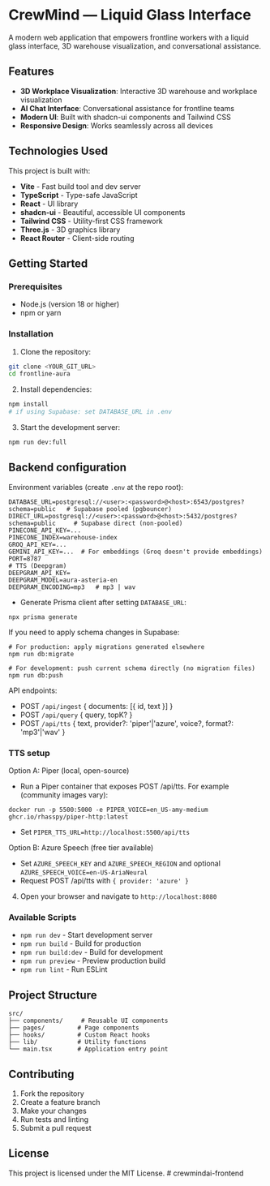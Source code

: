 # CrewMind — Liquid Glass Interface

A modern web application that empowers frontline workers with a liquid glass interface, 3D warehouse visualization, and conversational assistance.

## Features

- **3D Workplace Visualization**: Interactive 3D warehouse and workplace visualization
- **AI Chat Interface**: Conversational assistance for frontline teams
- **Modern UI**: Built with shadcn-ui components and Tailwind CSS
- **Responsive Design**: Works seamlessly across all devices

## Technologies Used

This project is built with:

- **Vite** - Fast build tool and dev server
- **TypeScript** - Type-safe JavaScript
- **React** - UI library
- **shadcn-ui** - Beautiful, accessible UI components
- **Tailwind CSS** - Utility-first CSS framework
- **Three.js** - 3D graphics library
- **React Router** - Client-side routing

## Getting Started

### Prerequisites

- Node.js (version 18 or higher)
- npm or yarn

### Installation

1. Clone the repository:
```bash
git clone <YOUR_GIT_URL>
cd frontline-aura
```

2. Install dependencies:
```bash
npm install
# if using Supabase: set DATABASE_URL in .env
```

3. Start the development server:
```bash
npm run dev:full
```
## Backend configuration

Environment variables (create `.env` at the repo root):

```
DATABASE_URL=postgresql://<user>:<password>@<host>:6543/postgres?schema=public   # Supabase pooled (pgbouncer)
DIRECT_URL=postgresql://<user>:<password>@<host>:5432/postgres?schema=public     # Supabase direct (non-pooled)
PINECONE_API_KEY=...
PINECONE_INDEX=warehouse-index
GROQ_API_KEY=...
GEMINI_API_KEY=...  # For embeddings (Groq doesn't provide embeddings)
PORT=8787
# TTS (Deepgram)
DEEPGRAM_API_KEY=
DEEPGRAM_MODEL=aura-asteria-en
DEEPGRAM_ENCODING=mp3   # mp3 | wav
```

- Generate Prisma client after setting `DATABASE_URL`:
```
npx prisma generate
```

If you need to apply schema changes in Supabase:
```
# For production: apply migrations generated elsewhere
npm run db:migrate

# For development: push current schema directly (no migration files)
npm run db:push
```

API endpoints:
- POST `/api/ingest` { documents: [{ id, text }] }
- POST `/api/query` { query, topK? }
- POST `/api/tts` { text, provider?: 'piper'|'azure', voice?, format?: 'mp3'|'wav' }
### TTS setup

Option A: Piper (local, open-source)
- Run a Piper container that exposes POST /api/tts. For example (community images vary):
```
docker run -p 5500:5000 -e PIPER_VOICE=en_US-amy-medium ghcr.io/rhasspy/piper-http:latest
```
- Set `PIPER_TTS_URL=http://localhost:5500/api/tts`

Option B: Azure Speech (free tier available)
- Set `AZURE_SPEECH_KEY` and `AZURE_SPEECH_REGION` and optional `AZURE_SPEECH_VOICE=en-US-AriaNeural`
- Request POST /api/tts with `{ provider: 'azure' }`

4. Open your browser and navigate to `http://localhost:8080`

### Available Scripts

- `npm run dev` - Start development server
- `npm run build` - Build for production
- `npm run build:dev` - Build for development
- `npm run preview` - Preview production build
- `npm run lint` - Run ESLint

## Project Structure

```
src/
├── components/     # Reusable UI components
├── pages/         # Page components
├── hooks/         # Custom React hooks
├── lib/           # Utility functions
└── main.tsx       # Application entry point
```

## Contributing

1. Fork the repository
2. Create a feature branch
3. Make your changes
4. Run tests and linting
5. Submit a pull request

## License

This project is licensed under the MIT License.
#   c r e w m i n d a i - f r o n t e n d  
 